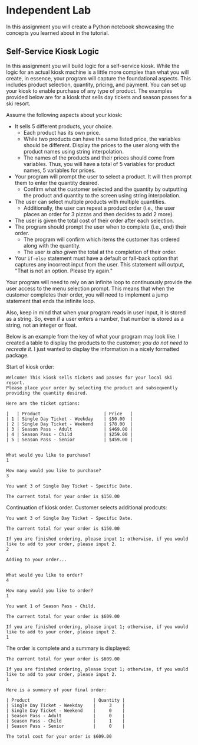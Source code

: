 # Independent Lab

In this assignment you will create a Python notebook showcasing the concepts you learned about in the tutorial.


## Self-Service Kiosk Logic

In this assignment you will build logic for a self-service kiosk. While the logic for an actual kiosk machine is a little more complex than what you will create, in essence, your program will capture the foundational aspects. This includes product selection, quantity, pricing, and payment. You can set up your kiosk to enable purchase of any type of product. The examples provided below are for a kiosk that sells day tickets and season passes for a ski resort. 

Assume the following aspects about your kiosk:

* It sells 5 different products, your choice.
  * Each product has its own price.
  * While two products can have the same listed price, the variables should be different. Display the prices to the user along with the product names using string interpolation.
  * The names of the products and their prices should come from variables. Thus, you will have a total of 5 variables for product names, 5 variables for prices.
* Your program will prompt the user to select a product. It will then prompt them to enter the quantity desired.
  * Confirm what the customer selected and the quantity by outputting the product and quantity to the screen using string interpolation.
* The user can select multiple products with multiple quantities.
  * Additionally, the user can repeat a product order (i.e., the user places an order for 3 pizzas and then decides to add 2 more).
* The user is given the total cost of their order after each selection.
* The program should prompt the user when to complete (i.e., end) their order.
  * The program will confirm which items the customer has ordered along with the quantity.
  * The user *is also given* the total at the completion of their order.
* Your `if-else` statement must have a default or fall-back option that captures any incorrect input from the user. This statement will output, "That is not an option. Please try again."

Your program will need to rely on an infinite loop to continuously provide the user access to the menu selection prompt. This means that when the customer completes their order, you will need to implement a jump statement that ends the infinite loop.

Also, keep in mind that when your program reads in user input, it is stored as a string. So, even if a user enters a number, that number is stored as a string, not an integer or float.

Below is an example from the key of what your program may look like. I created a table to display the products to the customer; *you do not need to recreate it*. I just wanted to display the information in a nicely formatted package.

Start of kiosk order:

```
Welcome! This kiosk sells tickets and passes for your local ski resort.
Please place your order by selecting the product and subsequently providing the quantity desired.

Here are the ticket options:

|   | Product                        | Price   |
| 1 | Single Day Ticket - Weekday    | $50.00  |
| 2 | Single Day Ticket - Weekend    | $78.00  |
| 3 | Season Pass - Adult            | $469.00 |
| 4 | Season Pass - Child            | $259.00 |
| 5 | Season Pass - Senior           | $459.00 |


What would you like to purchase?
1

How many would you like to purchase?
3

You want 3 of Single Day Ticket - Specific Date.

The current total for your order is $150.00
```

Continuation of kiosk order. Customer selects additional prodcuts:

```
You want 3 of Single Day Ticket - Specific Date.

The current total for your order is $150.00

If you are finished ordering, please input 1; otherwise, if you would like to add to your order, please input 2.
2

Adding to your order...


What would you like to order?
4

How many would you like to order?
1

You want 1 of Season Pass - Child.

The current total for your order is $609.00

If you are finished ordering, please input 1; otherwise, if you would like to add to your order, please input 2.
1
```

The order is complete and a summary is displayed:

```
The current total for your order is $609.00

If you are finished ordering, please input 1; otherwise, if you would like to add to your order, please input 2.
1

Here is a summary of your final order:

| Product                        | Quantity |
| Single Day Ticket - Weekday    |     3    |
| Single Day Ticket - Weekend    |     0    |
| Season Pass - Adult            |     0    |
| Season Pass - Child            |     1    |
| Season Pass - Senior           |     0    |

The total cost for your order is $609.00
```
